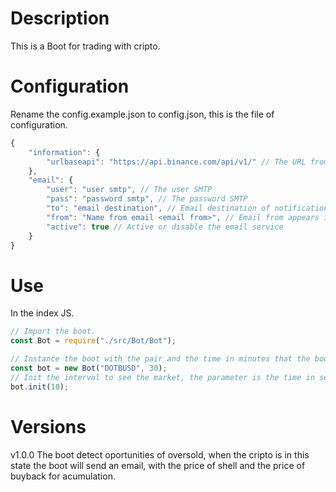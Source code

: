 # Description

This is a Boot for trading with cripto.

# Configuration

Rename the config.example.json to config.json, this is the file of configuration.

```js
{
    "information": {
        "urlbaseapi": "https://api.binance.com/api/v1/" // The URL from the boot get the market information. This parameter from the moment is fixed.
    },
    "email": {
        "user": "user smtp", // The user SMTP
        "pass": "password smtp", // The password SMTP
        "to": "email destination", // Email destination of notifications
        "from": "Name from email <email from>", // Email from appears in email        
        "active": true // Active or disable the email service
    }      
}

```
# Use

In the index JS.
```js
// Import the boot.
const Bot = require("./src/Bot/Bot");

// Instance the boot with the pair and the time in minutes that the boot wait for resend and email after send one.
const bot = new Bot("DOTBUSD", 30);
// Init the interval to see the market, the parameter is the time in second of the interval to see the market.
bot.init(10);

```

# Versions

v1.0.0
The boot detect oportunities of oversold, when the cripto is in this state the boot will send an email, with the price of shell and the price of buyback for acumulation.


